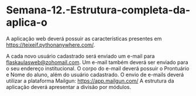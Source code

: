 # Semana-12.-Estrutura-completa-da-aplica-o
A aplicação web deverá possuir as características presentes em https://teixeif.pythonanywhere.com/.

A cada novo usuário cadastrado será enviado um e-mail para flaskaulasweb@zohomail.com.
Um e-mail também deverá ser enviado para o seu endereço institucional.
O corpo do e-mail deverá possuir o Prontuário e Nome do aluno, além do usuário cadastrado. 
O envio de e-mails deverá utilizar a plataforma Mailgun: https://app.mailgun.com/
A estrutura da aplicação deverá apresentar a divisão por módulos.
 
